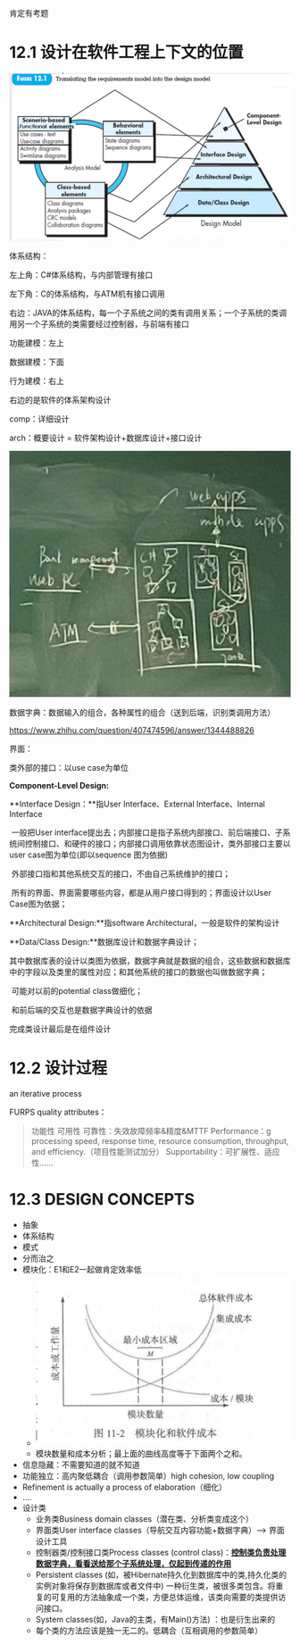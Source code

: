肯定有考题

# 12.1 设计在软件工程上下文的位置

![image-20211206100802757](ch12设计原则.assets/image-20211206100802757.png)

体系结构：

左上角：C#体系结构，与内部管理有接口

左下角：C的体系结构，与ATM机有接口调用

右边：JAVA的体系结构，每一个子系统之间的类有调用关系；一个子系统的类调用另一个子系统的类需要经过控制器，与前端有接口

功能建模：左上

数据建模：下面

行为建模：右上

右边的是软件的体系架构设计

comp：详细设计

arch：概要设计 = 软件架构设计+数据库设计+接口设计

![image-20211206102637157](ch12设计原则.assets/image-20211206102637157.png)



数据字典：数据输入的组合，各种属性的组合（送到后端，识别类调用方法）

https://www.zhihu.com/question/407474596/answer/1344488826



界面：

类外部的接口：以use case为单位

**Component-Level Design:**

**Interface Design：**指User Interface、External Interface、Internal Interface

​		一般把User interface提出去；内部接口是指子系统内部接口、前后端接口、子系统间控制接口、和硬件的接口；内部接口调用依靠状态图设计，类外部接口主要以user case图为单位(即以sequence 图为依据)

​		外部接口指和其他系统交互的接口，不由自己系统维护的接口；

​		所有的界面、界面需要哪些内容，都是从用户接口得到的；界面设计以User Case图为依据；

**Architectural Design:**指software Architectural，一般是软件的架构设计

**Data/Class Design:**数据库设计和数据字典设计；

​		其中数据库表的设计以类图为依据，数据字典就是数据的组合，这些数据和数据库中的字段以及类里的属性对应；和其他系统的接口的数据也叫做数据字典；

​		可能对以前的potential class做细化；

​		和前后端的交互也是数据字典设计的依据

完成类设计最后是在组件设计





# 12.2 设计过程

 an iterative process

FURPS quality attributes：

>  功能性
> 可用性
> 可靠性：失效故障频率&精度&MTTF
> Performance：g processing speed, response time, resource consumption, throughput, and efficiency.（项目性能测试加分）
> Supportability：可扩展性、适应性......



# 12.3 DESIGN CONCEPTS

- 抽象
- 体系结构
- 模式
- 分而治之
- 模块化：E1和E2一起做肯定效率低
  - ![image-20211206112610361](ch12设计原则.assets/image-20211206112610361.png)
  - 模块数量和成本分析；最上面的曲线高度等于下面两个之和。
- 信息隐藏：不需要知道的就不知道
- 功能独立：高内聚低耦合（调用参数简单）high cohesion, low coupling
- Refinement is actually a process of elaboration（细化）
- ....
- 设计类
  - 业务类Business domain classes（潜在类、分析类变成这个）
  - 界面类User interface classes（导航交互内容功能+数据字典）——> 界面设计工具
  - 控制器类/控制接口类Process classes (control class)：<u>**控制类负责处理数据字典，看看送给那个子系统处理，仅起到传递的作用**</u>
  - Persistent classes (如，被Hibernate持久化到数据库中的类,持久化类的实例对象将保存到数据库或者文件中) 一种衍生类，被很多类包含。将重复的可复用的方法抽象成一个类，方便总体运维，该类向需要的类提供访问接口。
  - System classes(如，Java的主类，有Main()方法) ：也是衍生出来的
  - 每个类的方法应该是独一无二的。低耦合（互相调用的参数简单）











